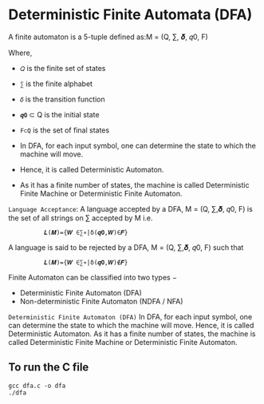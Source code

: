 # Deterministic Finite Automata (DFA)

A finite automaton is a 5-tuple defined as:M = (Q, ∑, 𝜹, 𝑞0, F)
  
  Where,
  
   - `𝑄` is the finite set of states
   - `∑` is the finite alphabet
   - `𝛿` is the transition function 
   - `𝒒𝟎` ⊂ Q is the initial state 
   - `F⊂Q` is the set of final states

  - In DFA, for each input symbol, one can determine the state to which the machine will move.
  - Hence, it is called Deterministic Automaton.
  - As it has a finite number of states, the machine is called Deterministic Finite Machine or Deterministic Finite Automaton.

`Language Acceptance`:
  A language accepted by a DFA, M = (Q, ∑,𝜹, 𝑞0, F) is the set of all strings on ∑ accepted by M i.e.
              
              𝑳(𝑴)={𝑾 ∈∑∗|δ(𝒒𝟎,𝑾)∈𝑭}
  A language is said to be rejected by a DFA, M = (Q, ∑,𝜹, 𝑞0, F) such that 
              
              𝑳(𝑴)={𝑾 ∈∑∗|δ(𝒒𝟎,𝑾)∉𝑭}

Finite Automaton can be classified into two types −
 
 - Deterministic Finite Automaton (DFA)
 - Non-deterministic Finite Automaton (NDFA / NFA)

`Deterministic Finite Automaton (DFA)`
In DFA, for each input symbol, one can determine the state to which the machine will move. Hence, it is called Deterministic Automaton. As it has a finite number of states, the machine is called Deterministic Finite Machine or Deterministic Finite Automaton.

## To run the C file

```shell
gcc dfa.c -o dfa
./dfa
```
